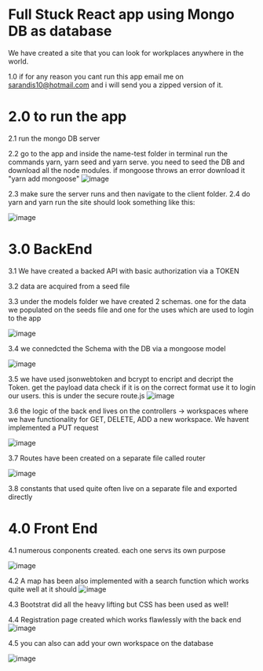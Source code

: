 # Full Stuck React app using Mongo DB as database
We have created a site that you can look for workplaces anywhere in the world. 

1.0 if for any reason you cant run this app email me on sarandis10@hotmail.com and i will send you a zipped version of it. 

# 2.0 to run the app
2.1 run the mongo DB server

2.2 go to the app and inside the name-test folder in terminal run the commands yarn, yarn seed and yarn serve.
you need to seed the DB and download all the node modules. 
if mongoose throws an error download it "yarn add mongoose"
![image](https://user-images.githubusercontent.com/43549151/126072605-0390f1d2-cdaa-4cb7-9830-23ece64b8368.png)


2.3 make sure the server runs and then navigate to the client folder.
2.4 do yarn and yarn run the site should look something like this:

![image](https://user-images.githubusercontent.com/43549151/126072204-05d4e2b8-65bc-4da5-a3fb-95f50ec03631.png)

# 3.0 BackEnd
3.1 We have created a backed API with basic authorization via a TOKEN

3.2 data are acquired from a seed file

3.3 under the models folder we have created 2 schemas. one for the data we populated on the seeds file and one for the uses which are used to login to the app

![image](https://user-images.githubusercontent.com/43549151/126072554-0807423d-72ef-482b-a9f7-2d13625ab162.png)

3.4 we connedcted the Schema with the DB via a mongoose model

![image](https://user-images.githubusercontent.com/43549151/126072542-96162fe7-71d1-4b55-a9f4-3a10ba96d9c7.png)

3.5 we have used jsonwebtoken and bcrypt to encript and decript the Token. get the payload data check if it is on the correct format use it to login our users.
this is under the secure route.js 
![image](https://user-images.githubusercontent.com/43549151/126072674-9cf4b78f-d3a9-4d01-85a2-9cc36a44926e.png)

3.6 the logic of the back end lives on the controllers -> workspaces where we have functionality for GET, DELETE, ADD a new workspace. We havent implemented a PUT request

![image](https://user-images.githubusercontent.com/43549151/126072812-2332fe5e-cf7f-4fb1-bba1-bf5fb19dd67f.png)



3.7 Routes have been created on a separate file called router

![image](https://user-images.githubusercontent.com/43549151/126072886-14d0e686-96bd-46e0-bc80-53c646bf08ea.png)

3.8 constants that used quite often live on a separate file and exported directly 


# 4.0 Front End

4.1 numerous conponents created. each one servs its own purpose 







![image](https://user-images.githubusercontent.com/43549151/126073162-51c5a0cb-4b0d-464d-8887-cea61d789cc3.png)


4.2 A map has been also implemented with a search function which works quite well at it should
![image](https://user-images.githubusercontent.com/43549151/126073212-e40da1cb-300c-468a-b66f-fad561c88606.png)





4.3 Bootstrat did all the heavy lifting but CSS has been used as well!


4.4 Registration page created which works flawlessly with the back end
![image](https://user-images.githubusercontent.com/43549151/126073356-9bfea75a-0d4d-41bb-9955-e9049c250ba9.png)

4.5 you can also can add your own workspace on the database

![image](https://user-images.githubusercontent.com/43549151/126073382-a8742dc2-70ca-4beb-8e34-38afec000c74.png)


